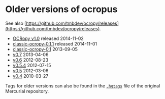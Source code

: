 # Older versions of ocropus

See also [https://github.com/tmbdev/ocropy/releases](https://github.com/tmbdev/ocropy/releases).

* [OCRopy v1.0](https://github.com/tmbdev/ocropy/releases/tag/v1.0) released 2014-11-02
* [classic-ocropy-0.1.1](https://github.com/tmbdev/ocropy/releases/tag/v0.1.1) released 2014-11-01
* [classic-ocropy-0.1](https://github.com/tmbdev/ocropy/releases/tag/v0.1) 2013-09-05
* [v0.7](https://github.com/tmbdev/ocropy/tree/a79c6581171a) 2013-04-06
* [v0.6](https://github.com/tmbdev/ocropy/tree/820f513f8b987a) 2012-08-23
* [v0.5.4](https://github.com/tmbdev/ocropy/tree/092c5d081163) 2012-07-15
* [v0.5](https://github.com/tmbdev/ocropy/tree/92db6f51bbe64c) 2012-03-06
* [v0.4](https://github.com/jkrall/ocropus) 2010-03-27

Tags for older versions can also be found in the [`.hgtags`](https://github.com/sbuss/ocropus/blob/master/.hgtags) file of the original Mercurial repository.